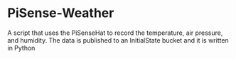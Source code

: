 # PiSense-Weather
A script that uses the PiSenseHat to record the temperature, air pressure, and humidity. The data is published to an InitialState bucket and it is written in Python

